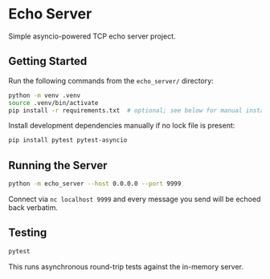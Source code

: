 # Echo Server

Simple asyncio-powered TCP echo server project.

## Getting Started

Run the following commands from the `echo_server/` directory:

```bash
python -m venv .venv
source .venv/bin/activate
pip install -r requirements.txt  # optional; see below for manual install
```

Install development dependencies manually if no lock file is present:

```bash
pip install pytest pytest-asyncio
```

## Running the Server

```bash
python -m echo_server --host 0.0.0.0 --port 9999
```

Connect via `nc localhost 9999` and every message you send will be echoed back verbatim.

## Testing

```bash
pytest
```

This runs asynchronous round-trip tests against the in-memory server.

